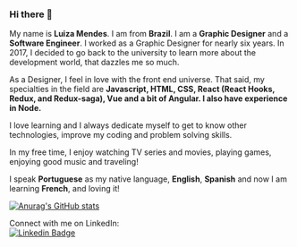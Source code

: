 ### Hi there 👋

My name is **Luiza Mendes**. I am from **Brazil**. I am a **Graphic Designer** and a **Software Engineer**. I worked as a Graphic Designer for nearly six years. In 2017, I decided to go back to the university to learn more about the development world, that dazzles me so much.

As a Designer, I feel in love with the front end universe. That said, my specialties in the field are **Javascript, HTML, CSS, React (React Hooks, Redux, and Redux-saga), Vue and a bit of Angular. I also have experience in Node.**

I love learning and I always dedicate myself to get to know other technologies, improve my coding and problem solving skills. 

In my free time, I enjoy watching TV series and movies, playing games, enjoying good music and traveling!

I speak **Portuguese** as my native language, **English**, **Spanish** and now I am learning **French**, and loving it!

[![Anurag's GitHub stats](https://github-readme-stats.vercel.app/api?username=luizamendes)](https://github.com/luizamendes/github-readme-stats)

Connect with me on LinkedIn:
<br>
[![Linkedin Badge](https://img.shields.io/badge/-LinkedIn-blue?style=flat-square&logo=Linkedin&logoColor=white&link=https://www.linkedin.com/in/luizamendes)](https://www.linkedin.com/in/luizamendes)

<!--
**luizamendes/luizamendes** is a ✨ _special_ ✨ repository because its `README.md` (this file) appears on your GitHub profile.

Here are some ideas to get you started:

- 🔭 I’m currently working on ...
- 🌱 I’m currently learning ...
- 👯 I’m looking to collaborate on ...
- 🤔 I’m looking for help with ...
- 💬 Ask me about ...
- 📫 How to reach me: ...
- 😄 Pronouns: ...
- ⚡ Fun fact: ...
-->
